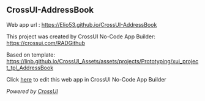 ## CrossUI-AddressBook
Web app url : https://Elio53.github.io/CrossUI-AddressBook

This project was created by CrossUI No-Code App Builder: https://crossui.com/RADGithub

Based on template: https://linb.github.io/CrossUI_Assets/assets/projects/Prototyping/xui_project_tpl_AddressBook

Click [here](https://crossui.com/RADGithub/#!from=github&owner=Elio53&repo=CrossUI-AddressBook) to edit this web app in CrossUI No-Code App Builder

<i>Powered by [CrossUI](https://crossui.com)</i>
